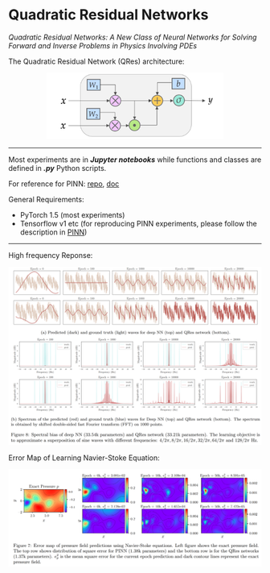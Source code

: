 # Quadratic Residual Networks

*Quadratic Residual Networks:  A New Class of Neural Networks for Solving Forward and Inverse Problems in Physics Involving PDEs*

The Quadratic Residual Network (QRes) architecture: 
<p align="center"><img src="./doc/QRes.png" alt="alt text" width="70%" height="whatever"></p>

---------------------------

Most experiments are in ***Jupyter notebooks*** while functions and classes are defined in ***.py*** Python scripts.

For reference for PINN: [repo](https://github.com/maziarraissi/PINNs), [doc](https://maziarraissi.github.io/PINNs/)

General Requirements:
- PyTorch 1.5 (most experiments)
- Tensorflow v1 etc (for reproducing PINN experiments, please follow the description in [PINN](https://github.com/maziarraissi/PINNs))

---------------------------
High frequency Reponse:

![2](./doc/freq.PNG)

Error Map of Learning Navier-Stoke Equation:

![3](./doc/err.PNG)
